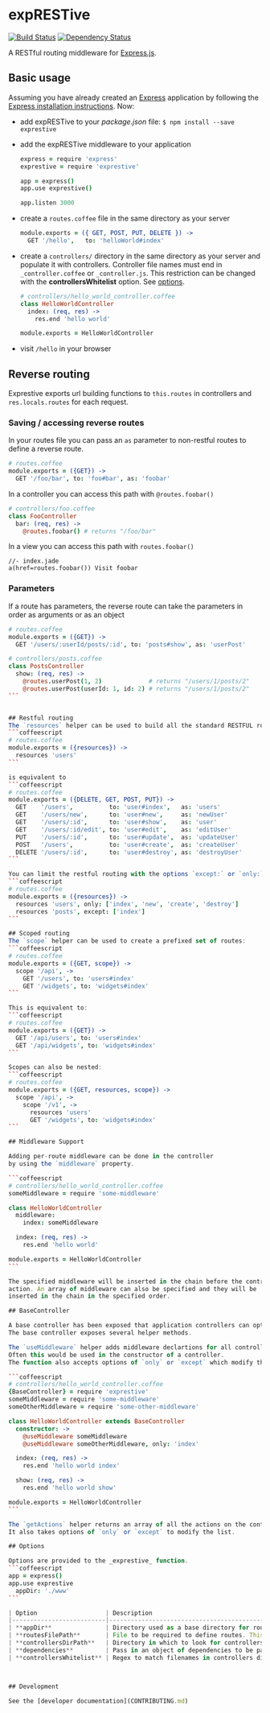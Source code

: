 # expRESTive

[![Build Status](https://img.shields.io/circleci/project/alexdavid/exprestive/master.svg)](https://circleci.com/gh/alexdavid/exprestive)
[![Dependency Status](https://david-dm.org/alexdavid/exprestive.svg)](https://david-dm.org/alexdavid/exprestive)

A RESTful routing middleware for [Express.js](http://expressjs.com).


## Basic usage
Assuming you have already created an [Express](http://expressjs.com/) application
by following the [Express installation instructions](http://expressjs.com/starter/installing.html).
Now:

* add expRESTive to your _package.json_ file: `$ npm install --save exprestive`
* add the expRESTive middleware to your application

    ```coffeescript
    express = require 'express'
    exprestive = require 'exprestive'

    app = express()
    app.use exprestive()

    app.listen 3000
    ```

* create a `routes.coffee` file in the same directory as your server

  ```coffeescript
  module.exports = ({ GET, POST, PUT, DELETE }) ->
    GET '/hello',   to: 'helloWorld#index'
  ```

* create a `controllers/` directory in the same directory as your server and populate it with controllers.
  Controller file names must end in `_controller.coffee` or `_controller.js`. This restriction can be changed with the **controllersWhitelist** option. See [options](#options).

  ```coffeescript
  # controllers/hello_world_controller.coffee
  class HelloWorldController
    index: (req, res) ->
      res.end 'hello world'

  module.exports = HelloWorldController
  ```
* visit `/hello` in your browser


## Reverse routing
Exprestive exports url building functions to `this.routes` in controllers and `res.locals.routes` for each request.

### Saving / accessing reverse routes
In your routes file you can pass an `as` parameter to non-restful routes to define a reverse route.
```coffeescript
# routes.coffee
module.exports = ({GET}) ->
  GET '/foo/bar', to: 'foo#bar', as: 'foobar'
```

In a controller you can access this path with `@routes.foobar()`
```coffeescript
# controllers/foo.coffee
class FooController
  bar: (req, res) ->
    @routes.foobar() # returns "/foo/bar"
```

In a view you can access this path with `routes.foobar()`
```jade
//- index.jade
a(href=routes.foobar()) Visit foobar
```

### Parameters

If a route has parameters, the reverse route can take the parameters in order as arguments or as an object

````coffeescript
# routes.coffee
module.exports = ({GET}) ->
  GET '/users/:userId/posts/:id', to: 'posts#show', as: 'userPost'

# controllers/posts.coffee
class PostsController
  show: (req, res) ->
    @routes.userPost(1, 2)             # returns "/users/1/posts/2"
    @routes.userPost(userId: 1, id: 2) # returns "/users/1/posts/2"
```


## Restful routing
The `resources` helper can be used to build all the standard RESTFUL routes
```coffeescript
# routes.coffee
module.exports = ({resources}) ->
  resources 'users'
```

is equivalent to
```coffeescript
# routes.coffee
module.exports = ({DELETE, GET, POST, PUT}) ->
  GET    '/users',          to: 'user#index',   as: 'users'
  GET    '/users/new',      to: 'user#new',     as: 'newUser'
  GET    '/users/:id',      to: 'user#show',    as: 'user'
  GET    '/users/:id/edit', to: 'user#edit',    as: 'editUser'
  PUT    '/users/:id',      to: 'user#update',  as: 'updateUser'
  POST   '/users',          to: 'user#create',  as: 'createUser'
  DELETE '/users/:id',      to: 'user#destroy', as: 'destroyUser'
```

You can limit the restful routing with the options `except:` or `only:`
```coffeescript
# routes.coffee
module.exports = ({resources}) ->
  resources 'users', only: ['index', 'new', 'create', 'destroy']
  resources 'posts', except: ['index']
```

## Scoped routing
The `scope` helper can be used to create a prefixed set of routes:
```coffeescript
# routes.coffee
module.exports = ({GET, scope}) ->
  scope '/api', ->
    GET '/users', to: 'users#index'
    GET '/widgets', to: 'widgets#index'
```

This is equivalent to:
```coffeescript
# routes.coffee
module.exports = ({GET}) ->
  GET '/api/users', to: 'users#index'
  GET '/api/widgets', to: 'widgets#index'
```

Scopes can also be nested:
```coffeescript
# routes.coffee
module.exports = ({GET, resources, scope}) ->
  scope '/api', ->
    scope '/v1', ->
      resources 'users'
      GET '/widgets', to: 'widgets#index'
```

## Middleware Support

Adding per-route middleware can be done in the controller
by using the `middleware` property.

```coffeescript
# controllers/hello_world_controller.coffee
someMiddleware = require 'some-middleware'

class HelloWorldController
  middleware:
    index: someMiddleware

  index: (req, res) ->
    res.end 'hello world'

module.exports = HelloWorldController
```

The specified middleware will be inserted in the chain before the controller
action. An array of middleware can also be specified and they will be
inserted in the chain in the specified order.

## BaseController

A base controller has been exposed that application controllers can optionally extend.
The base controller exposes several helper methods.

The `useMiddleware` helper adds middleware declartions for all controller actions.
Often this would be used in the constructor of a controller.
The function also accepts options of `only` or `except` which modify the list of actions.

```coffeescript
# controllers/hello_world_controller.coffee
{BaseController} = require 'exprestive'
someMiddleware = require 'some-middleware'
someOtherMiddleware = require 'some-other-middleware'

class HelloWorldController extends BaseController
  constructor: ->
    @useMiddleware someMiddleware
    @useMiddleware someOtherMiddleware, only: 'index'

  index: (req, res) ->
    res.end 'hello world index'

  show: (req, res) ->
    res.end 'hello world show'

module.exports = HelloWorldController
```

The `getActions` helper returns an array of all the actions on the controller.
It also takes options of `only` or `except` to modify the list.

## Options

Options are provided to the _exprestive_ function.
```coffeescript
app = express()
app.use exprestive
  appDir: './www'
```

| Option                   | Description                                                                                            | Default Value                         |
|--------------------------|--------------------------------------------------------------------------------------------------------|---------------------------------------|
| **appDir**               | Directory used as a base directory for routes file and controllers directory                           | `__dirname`                           |
| **routesFilePath**       | File to be required to define routes. This is passed to `require`, so extension is optional            | **appDir**&nbsp;+&nbsp;`/routes`      |
| **controllersDirPath**   | Directory in which to look for controllers. All files in this directory will be automatically required | **appDir**&nbsp;+&nbsp;`/controllers` |
| **dependencies**         | Pass in an object of dependencies to be passed to controller constructors                              | `{}`                                  |
| **controllersWhitelist** | Regex to match filenames in controllers directory                                                      | `/^.+_controller\.(?:coffee|js)$/`    |



## Development

See the [developer documentation](CONTRIBUTING.md)
